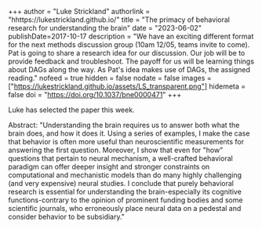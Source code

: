 +++
author = "Luke Strickland"
authorlink = "hhttps://lukestrickland.github.io/"
title = "The primacy of behavioral research for understanding the brain"
date = "2023-06-02"
publishDate=2017-10-17
description = "We have an exciting different format for the next methods discussion group (10am 12/05, teams invite to come). Pat is going to share a research idea for our discussion. Our job will be to provide feedback and troubleshoot. The payoff for us will be learning things about DAGs along the way. As Pat's idea makes use of DAGs, the assigned reading."
nofeed = true
hidden = false
nodate = false
images = ["https://lukestrickland.github.io/assets/LS_transparent.png"]
hidemeta = false
doi = "https://doi.org/10.1037/bne0000471"
+++

Luke has selected the paper this week. 

Abstract: "Understanding the brain requires us to answer both what the brain does, and how it does it. Using a series of examples, I make the case that behavior is often more useful than neuroscientific measurements for answering the first question. Moreover, I show that even for "how" questions that pertain to neural mechanism, a well-crafted behavioral paradigm can offer deeper insight and stronger constraints on computational and mechanistic models than do many highly challenging (and very expensive) neural studies. I conclude that purely behavioral research is essential for understanding the brain-especially its cognitive functions-contrary to the opinion of prominent funding bodies and some scientific journals, who erroneously place neural data on a pedestal and consider behavior to be subsidiary."